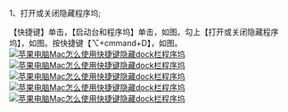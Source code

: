 1、打开或关闭隐藏程序坞;

【快捷键】单击，【启动台和程序坞】单击，如图。勾上【打开或关闭隐藏程序坞】，如图。按快捷键【⌥+cmmand+D】，如图。[![](https://imgsa.baidu.com/exp/w=500/sign=652d25268c025aafd3327ecbcbecab8d/86d6277f9e2f07089c0649e6e724b899a801f2d1.jpg "苹果电脑Mac怎么使用快捷键隐藏dock栏程序坞")![](https://imgsa.baidu.com/exp/w=500/sign=6610efee95504fc2a25fb005d5dce7f0/6d81800a19d8bc3ef80b652c8c8ba61ea9d345d0.jpg "苹果电脑Mac怎么使用快捷键隐藏dock栏程序坞")![](https://imgsa.baidu.com/exp/w=500/sign=4990f91577310a55c424def487444387/6f061d950a7b0208c5525c076cd9f2d3562cc8b9.jpg "苹果电脑Mac怎么使用快捷键隐藏dock栏程序坞")![](https://imgsa.baidu.com/exp/w=500/sign=f39fcd8641c2d562f208d0edd71090f3/810a19d8bc3eb135795dd45da81ea8d3fc1f44b9.jpg "苹果电脑Mac怎么使用快捷键隐藏dock栏程序坞")![](https://imgsa.baidu.com/exp/w=500/sign=dfa80f38336d55fbc5c676265d234f40/d439b6003af33a87106f63fcc85c10385243b5d2.jpg "苹果电脑Mac怎么使用快捷键隐藏dock栏程序坞")](http://jingyan.baidu.com/album/ac6a9a5eb989f46b643eac10.html?picindex=7)

